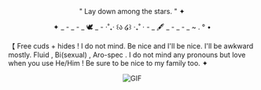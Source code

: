 <div align="center">

" Lay down among the stars. " ✦

✦ _ - _ - _ 🕊️ _ - ⋅˚₊‧ ꒰ა ໒꒱ ‧₊˚ ⋅ - _ 🖋️ _ - _ - _ ~ . ° •

</div>

【 Free cuds + hides ! I do not mind.
Be nice and I'll be nice. I'll be awkward mostly.
Fluid , Bi(sexual) , Aro-spec . I do not mind any pronouns but love when you use He/Him !
Be sure to be nice to my family too. ✦
<div align="center">

![GIF](https://media4.giphy.com/media/v1.Y2lkPTc5MGI3NjExb2EydmF6Z2t5MGhlMmc0YTZrOHMxZ3JuMjZqOTZvOXlzOGJvc3B1diZlcD12MV9pbnRlcm5hbF9naWZfYnlfaWQmY3Q9Zw/7wx9EHYWoWnc7tHADS/giphy.gif)

</div>
